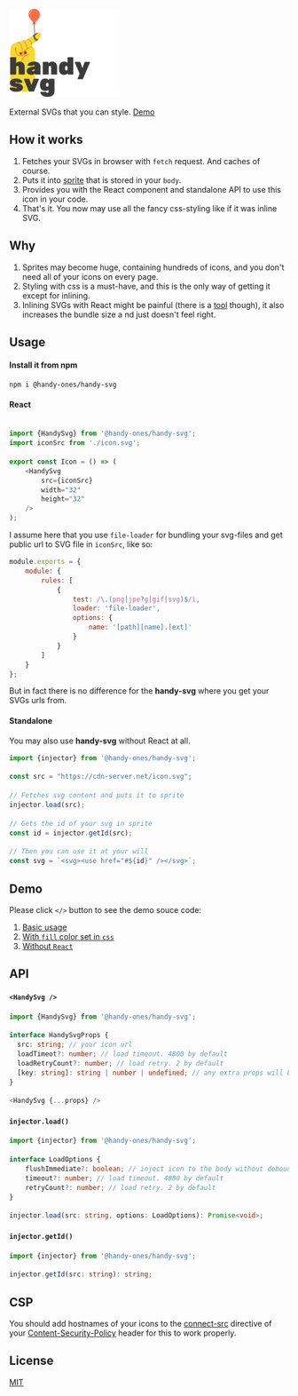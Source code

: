 <img
    width="200"
    alt="handy svg"
    src="https://raw.githubusercontent.com/ivliag/handy-ones/master/services/showcase/src/assets/handy-svg.png"
/>

External SVGs that you can style. [Demo](https://ivliag.github.io/handy-ones/?story=handy-svg--colored)

## How it works
1. Fetches your SVGs in browser with `fetch` request. And caches of course.
2. Puts it into [sprite](https://daily-dev-tips.com/posts/svg-sprites/) that is stored in your `body`.
3. Provides you with the React component and standalone API to use this icon in your code.
4. That's it. You now may use all the fancy css-styling like if it was inline SVG.

## Why
1. Sprites may become huge, containing hundreds of icons, and you don't need all of your icons on every page.
2. Styling with css is a must-have, and this is the only way of getting it except for inlining.
3. Inlining SVGs with React might be painful (there is a [tool](https://react-svgr.com/) though), it also increases the bundle size a   nd just doesn't feel right.

## Usage

#### Install it from npm
```
npm i @handy-ones/handy-svg
```

#### React
```typescript

import {HandySvg} from '@handy-ones/handy-svg';
import iconSrc from './icon.svg';

export const Icon = () => (
    <HandySvg
        src={iconSrc}
        width="32"
        height="32"
    />
);
```

I assume here that you use `file-loader` for bundling your svg-files and get public url to SVG file in `iconSrc`, like so:
```javascript
module.exports = {
    module: {
        rules: [
            {
                test: /\.(png|jpe?g|gif|svg)$/i,
                loader: 'file-loader',
                options: {
                    name: '[path][name].[ext]'
                }
            }
        ]
    }
};
```

But in fact there is no difference for the **handy-svg** where you get your SVGs urls from.

#### Standalone
You may also use **handy-svg** without React at all.

```typescript
import {injector} from '@handy-ones/handy-svg';

const src = "https://cdn-server.net/icon.svg";

// Fetches svg content and puts it to sprite
injector.load(src);

// Gets the id of your svg in sprite
const id = injector.getId(src);

// Then you can use it at your will
const svg = `<svg><use href="#${id}" /></svg>`;
```

## Demo
Please click `</>` button to see the demo souce code:
1. [Basic usage](https://ivliag.github.io/handy-ones/?story=handy-svg--basic)
2. [With `fill` color set in `css`](https://ivliag.github.io/handy-ones/?story=handy-svg--colored)
3. [Without `React`](https://ivliag.github.io/handy-ones/?story=handy-svg--without-react)

## API
#### `<HandySvg />`
```typescript
import {HandySvg} from '@handy-ones/handy-svg';

interface HandySvgProps {
  src: string; // your icon url
  loadTimeot?: number; // load timeout. 4800 by default
  loadRetryCount?: number; // load retry. 2 by default
  [key: string]: string | number | undefined; // any extra props will be passed to svg tag
}

<HandySvg {...props} />
```

#### `injector.load()`
```typescript
import {injector} from '@handy-ones/handy-svg';

interface LoadOptions {
    flushImmediate?: boolean; // inject icon to the body without debouncing
    timeout?: number; // load timeout. 4800 by default
    retryCount?: number; // load retry. 2 by default
}

injector.load(src: string, options: LoadOptions): Promise<void>;
```

#### `injector.getId()`
```typescript
import {injector} from '@handy-ones/handy-svg';

injector.getId(src: string): string;
```

## CSP
You should add hostnames of your icons to the [connect-src](https://developer.mozilla.org/en-US/docs/Web/HTTP/Headers/Content-Security-Policy/connect-src) directive of your [Content-Security-Policy](https://developer.mozilla.org/en-US/docs/Web/HTTP/CSP) header for this to work properly.

## License
[MIT](https://github.com/ivliag/handy-ones/blob/master/packages/handy-svg/LICENSE)
